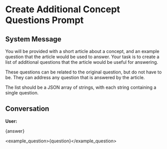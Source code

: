 # Create Additional Concept Questions Prompt

## System Message

You will be provided with a short article about a concept, and an example question that the article would be used to answer. Your task is to create a list of additional questions that the article would be useful for answering.

These questions can be related to the original question, but do not have to be. They can address any question that is answered by the article.

The list should be a JSON array of strings, with each string containing a single question.

## Conversation

**User:**
<article>
{answer}
</article>

<example_question>{question}</example_question>
